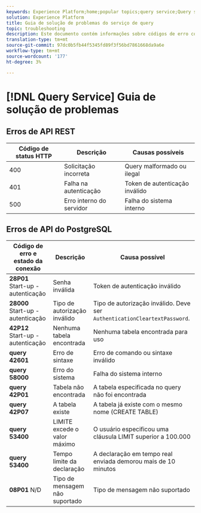 ```yaml
---
keywords: Experience Platform;home;popular topics;query service;Query service;troubleshooting guide;faq;troubleshooting;
solution: Experience Platform
title: Guia de solução de problemas do serviço de query
topic: troubleshooting
description: Este documento contém informações sobre códigos de erro comuns encontrados e as possíveis causas.
translation-type: tm+mt
source-git-commit: 97dc0b5fb44f5345fd89f3f56bd7861668da9a6e
workflow-type: tm+mt
source-wordcount: '177'
ht-degree: 3%

---
```



# [!DNL Query Service] Guia de solução de problemas

## Erros de API REST

| Código de status HTTP | Descrição | Causas possíveis |
| ---------------- | ----------- | --------------- |
| 400 | Solicitação incorreta | Query malformado ou ilegal |
| 401 | Falha na autenticação | Token de autenticação inválido |
| 500 | Erro interno do servidor | Falha do sistema interno |

## Erros de API do PostgreSQL

| Código de erro e estado da conexão | Descrição | Causa possível |
| ------------------------------- | ----------- | -------------- |
| **28P01** Start-up - autenticação | Senha inválida | Token de autenticação inválido |
| **28000** Start-up - autenticação | Tipo de autorização inválido | Tipo de autorização inválido. Deve ser `AuthenticationCleartextPassword`. |
| **42P12** Start-up - autenticação | Nenhuma tabela encontrada | Nenhuma tabela encontrada para uso |
| **query 42601**  | Erro de sintaxe | Erro de comando ou sintaxe inválido |
| **query 58000**  | Erro do sistema | Falha do sistema interno |
| **query 42P01**  | Tabela não encontrada | A tabela especificada no query não foi encontrada |
| **query 42P07**  | A tabela existe | A tabela já existe com o mesmo nome (CREATE TABLE) |
| **query 53400**  | LIMITE excede o valor máximo | O usuário especificou uma cláusula LIMIT superior a 100.000 |
| **query 53400**  | Tempo limite da declaração | A declaração em tempo real enviada demorou mais de 10 minutos |
| **08P01** N/D | Tipo de mensagem não suportado | Tipo de mensagem não suportado |
